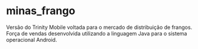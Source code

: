 # minas_frango

Versão do Trinity Mobile voltada para o mercado de distribuição de frangos.
Força de vendas desenvolvida utilizando a linguagem Java para o sistema operacional Android.
